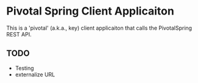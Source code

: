 # Pivotal Spring Client Applicaiton
This is a 'pivotal' (a.k.a., key) client applicaiton that calls the PivotalSpring REST API.

## TODO
- Testing
- externalize URL